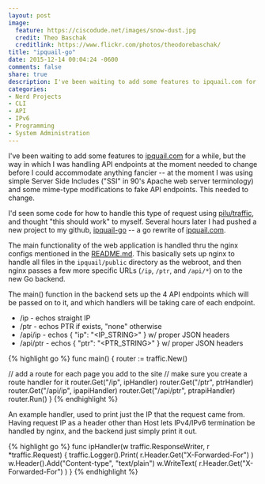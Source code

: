```yaml
---
layout: post
image:
  feature: https://ciscodude.net/images/snow-dust.jpg
  credit: Theo Baschak
  creditlink: https://www.flickr.com/photos/theodorebaschak/
title: "ipquail-go"
date: 2015-12-14 00:04:24 -0600
comments: false
share: true
description: I've been waiting to add some features to ipquail.com for a while, but the way in which I was handling API endpoints at the moment needed to change before I could accommodate anything fancier -- at the moment I was using simple Server Side Includes ("SSI" in 90's Apache web server terminology) and some mime-type modifications to fake API endpoints. This needed to change.
categories: 
- Nerd Projects
- CLI
- API
- IPv6
- Programming
- System Administration
---
```

I've been waiting to add some features to [ipquail.com](http://ipquail.com) for a while, but the way in which I was handling API endpoints at the moment needed to change before I could accommodate anything fancier -- at the moment I was using simple Server Side Includes ("SSI" in 90's Apache web server terminology) and some mime-type modifications to fake API endpoints. This needed to change.

I'd seen some code for how to handle this type of request using [pilu/traffic](https://github.com/pilu/traffic), and thought "this should work" to myself. Several hours later I had pushed a new project to my github, [ipquail-go](https://github.com/tbaschak/ipquail-go) -- a go rewrite of [ipquail.com](http://ipquail.com).

The main functionality of the web application is handled thru the nginx configs mentioned in the [README.md](https://github.com/tbaschak/ipquail-go/blob/master/README.md). This basically sets up nginx to handle all files in the `ipquail/public` directory as the webroot, and then nginx passes a few more specific URLs (`/ip`, `/ptr`, and `/api/*`) on to the new Go backend.

The main() function in the backend sets up the 4 API endpoints which will be passed on to it, and which handlers will be taking care of each endpoint.

*	/ip - echos straight IP
*	/ptr - echos PTR if exists, "none" otherwise
*	/api/ip - echos { "ip": "<IP_STRING>" } w/ proper JSON headers
*	/api/ptr - echos { "ptr": "<PTR_STRING>" } w/ proper JSON headers

{% highlight go %}
func main() {
  router := traffic.New()

  // add a route for each page you add to the site
  // make sure you create a route handler for it
  router.Get("/ip", ipHandler)
  router.Get("/ptr", ptrHandler)
  router.Get("/api/ip", ipapiHandler)
  router.Get("/api/ptr", ptrapiHandler)
  router.Run()
}
{% endhighlight %}

An example handler, used to print just the IP that the request came from. Having request IP as a header other than Host lets IPv4/IPv6 termination be handled by nginx, and the backend just simply print it out.

{% highlight go %}
func ipHandler(w traffic.ResponseWriter, r *traffic.Request) {
  traffic.Logger().Print( r.Header.Get("X-Forwarded-For") ) 
  w.Header().Add("Content-type", "text/plain")
  w.WriteText( r.Header.Get("X-Forwarded-For") )
}
{% endhighlight %}

